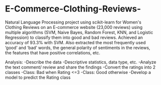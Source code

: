 # E-Commerce-Clothing-Reviews-

Natural Language Processing project using scikit-learn for Women's Clothing Reviews on an E-commerce website (23,000 reviews) using
multiple algorithms (SVM, Naive Bayes, Random Forest, KNN, and Logistic Regression) to classify them into good and bad reviews. Achieved 
an accuracy of 93.3% with SVM. Also extracted the most frequently used ‘good’ and ‘bad’ words, the general polarity of sentiments in the 
reviews, the features that have positive
correlations, etc.

Analysis:
-Describe the data
-Descriptive statistics, data type, etc.
-Analyze the text comment/ review and share the findings
-Convert the ratings into 2 classes
-Class: Bad when Rating <=3
-Class: Good otherwise
-Develop a model to predict the Rating class
